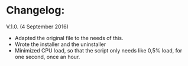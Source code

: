 # Changelog:

V.1.0. (4 September 2016)
* Adapted the original file to the needs of this.
* Wrote the installer and the uninstaller
* Minimized CPU load, so that the script only needs like 0,5% load, for one second, once an hour.

